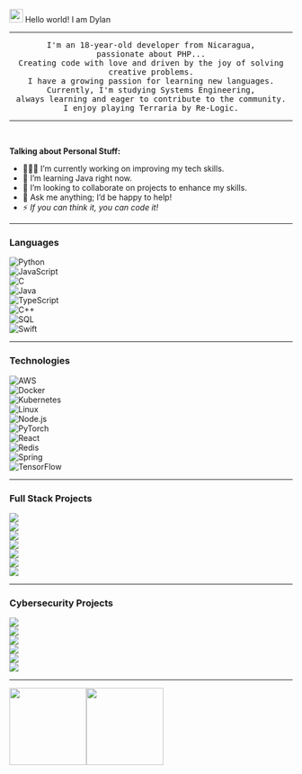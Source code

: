 <img src="https://github.com/TheDudeThatCode/TheDudeThatCode/blob/master/Assets/Earth.gif" width="24px"> Hello world! I am Dylan <br/>

---

<p align="center">
  <samp>
    I'm an 18-year-old developer from Nicaragua,
  <br/> passionate about PHP...
  <br/>
  Creating code with love and driven by the joy of solving creative problems.
  <br/>
  I have a growing passion for learning new languages.
  <br/>
  Currently, I'm studying Systems Engineering,
  <br/>
  always learning and eager to contribute to the community.
  <br/>
  I enjoy playing Terraria by Re-Logic.
  </samp>
</p>

---

<br />

**Talking about Personal Stuff:**  
- 👨🏽‍💻 I’m currently working on improving my tech skills.  
- 🌱 I’m learning Java right now.  
- 👯 I’m looking to collaborate on projects to enhance my skills.  
- 💬 Ask me anything; I’d be happy to help!  
- ⚡️ *If you can think it, you can code it!*  

---

### Languages  
![Python](https://img.shields.io/badge/-Python-000?&logo=Python)  
![JavaScript](https://img.shields.io/badge/-JavaScript-000?&logo=JavaScript)  
![C](https://img.shields.io/badge/-C-000?&logo=C)  
![Java](https://img.shields.io/badge/-Java-000?&logo=Java&logoColor=007396)  
![TypeScript](https://img.shields.io/badge/-TypeScript-000?&logo=TypeScript)  
![C++](https://img.shields.io/badge/-C++-000?&logo=c%2b%2b&logoColor=00599C)  
![SQL](https://img.shields.io/badge/-SQL-000?&logo=MySQL)  
![Swift](https://img.shields.io/badge/-Swift-000?&logo=Swift)  

---

### Technologies  
![AWS](https://img.shields.io/badge/-AWS-000?&logo=Amazon-AWS&logoColor=F90)  
![Docker](https://img.shields.io/badge/-Docker-000?&logo=Docker)  
![Kubernetes](https://img.shields.io/badge/-Kubernetes-000?&logo=Kubernetes)  
![Linux](https://img.shields.io/badge/-Linux-000?&logo=Linux)  
![Node.js](https://img.shields.io/badge/-Node.js-000?&logo=node.js)  
![PyTorch](https://img.shields.io/badge/-PyTorch-000?&logo=PyTorch)  
![React](https://img.shields.io/badge/-React-000?&logo=React)  
![Redis](https://img.shields.io/badge/-Redis-000?&logo=Redis)  
![Spring](https://img.shields.io/badge/-Spring-000?&logo=Spring)  
![TensorFlow](https://img.shields.io/badge/-TensorFlow-000?&logo=TensorFlow)  

---

### Full Stack Projects  
[![](https://img.shields.io/badge/-🧬%20My%20Website-000)](https://github.com/adamalston/v2)  
[![](https://img.shields.io/badge/-🦠%20COVID‑19%20Dashboard-000)](https://github.com/adamalston/COVID-19-Dashboard)  
[![](https://img.shields.io/badge/-📝%20Summarizer-000)](https://github.com/adamalston/Summarizer)  
[![](https://img.shields.io/badge/-🔬%20Overwatch-000)](https://github.com/adamalston/overwatch)  
[![](https://img.shields.io/badge/-🛰%20KubeSat-000)](https://github.com/adamalston/kubesat)  
[![](https://img.shields.io/badge/-🔊%20Voice%20Poker-000)](https://github.com/adamalston/Poker)  
[![](https://img.shields.io/badge/-🗺%20PokémonGo%20Map-000)](https://github.com/adamalston/PokemonGo-Map)  

---

### Cybersecurity Projects  
[![](https://img.shields.io/badge/-🩸%20Heartbleed-000)](https://github.com/adamalston/Heartbleed)  
[![](https://img.shields.io/badge/-🌊%20SYN%20Flood-000)](https://github.com/adamalston/SYN-Flood)  
[![](https://img.shields.io/badge/-🗂%20Packet%20Sniffing%20%26%20Spoofing-000)](https://github.com/adamalston/Packet-Sniffing-and-Spoofing)  
[![](https://img.shields.io/badge/-💉%20SQL%20Injection-000)](https://github.com/adamalston/SQL-Injection)  
[![](https://img.shields.io/badge/-🛡%20Spectre%20%26%20Meltdown-000)](https://github.com/adamalston/Meltdown-Spectre)  
[![](https://img.shields.io/badge/-🌐%20Network%20Tools-000)](https://github.com/adamalston/Network-Tools)  

---

<a href="https://www.adamalston.com/"><img height="137px" src="https://github-readme-stats.vercel.app/api?username=adamalston&hide_title=true&hide_border=true&show_icons=true&include_all_commits=true&count_private=true&line_height=21&text_color=000&icon_color=000&bg_color=0,ea6161,ffc64d,fffc4d,52fa5a&theme=graywhite" /><img height="137px" src="https://github-readme-stats.vercel.app/api/top-langs/?username=adamalston&hide=html&hide_title=true&hide_border=true&layout=compact&langs_count=6&exclude_repo=comp426,Redventures-Movie-Quotes&text_color=000&icon_color=fff&bg_color=0,52fa5a,4dfcff,c64dff&theme=graywhite" /></a>
